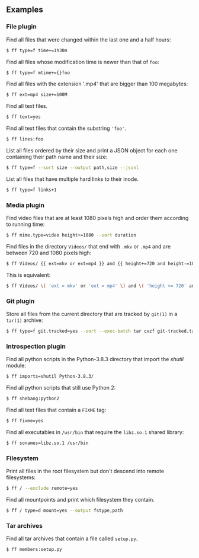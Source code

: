 ## Examples

### File plugin

Find all files that were changed within the last one and a half hours:

```sh
$ ff type=f time+=1h30m
```

Find all files whose modification time is newer than that of `foo`:

```sh
$ ff type=f mtime+={}foo
```

Find all files with the extension '.mp4' that are bigger than 100 megabytes:

```sh
$ ff ext=mp4 size+=100M
```

Find all text files.

```sh
$ ff text=yes
```

Find all text files that contain the substring `'foo'`.

```sh
$ ff lines:foo
```

List all files ordered by their size and print a JSON object for each one
containing their path name and their size:

```sh
$ ff type=f --sort size --output path,size --jsonl
```

List all files that have multiple hard links to their inode.

```sh
$ ff type=f links+1
```

### Media plugin

Find video files that are at least 1080 pixels high and order them
according to running time:

```sh
$ ff mime.type=video height+=1080 --sort duration
```

Find files in the directory `Videos/` that end with `.mkv` or `.mp4` and are
between 720 and 1080 pixels high:

```sh
$ ff Videos/ {{ ext=mkv or ext=mp4 }} and {{ height+=720 and height-=1080 }}
```

This is equivalent:

```sh
$ ff Videos/ \( 'ext = mkv' or 'ext = mp4' \) and \( 'height >= 720' and 'height <= 1080' \)
```

### Git plugin

Store all files from the current directory that are tracked by `git(1)` in a
`tar(1)` archive:

```sh
$ ff type=f git.tracked=yes --sort --exec-batch tar cvzf git-tracked.tar.gz
```

### Introspection plugin

Find all python scripts in the Python-3.8.3 directory that import the _shutil_
module:

```sh
$ ff imports=shutil Python-3.8.3/
```

Find all python scripts that still use Python 2:

```sh
$ ff shebang:python2
```

Find all text files that contain a `FIXME` tag:

```sh
$ ff fixme=yes
```

Find all executables in `/usr/bin` that require the `libz.so.1` shared library:

```sh
$ ff sonames=libz.so.1 /usr/bin
```

### Filesystem

Print all files in the root filesystem but don't descend into remote filesystems:

```sh
$ ff / --exclude remote=yes
```

Find all mountpoints and print which filesystem they contain.

```sh
$ ff / type=d mount=yes --output fstype,path
```

### Tar archives

Find all tar archives that contain a file called `setup.py`.

```sh
$ ff members:setup.py
```
